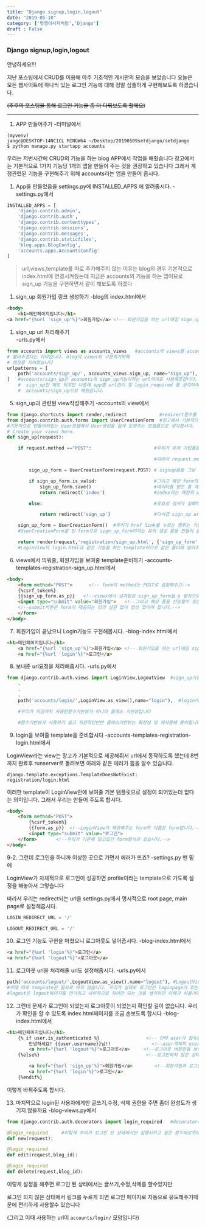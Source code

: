 ```yaml
---
title: "Django signup,login,logout"
date: "2019-05-18"
category: ['멋쟁이사자처럼','Django']
draft : False
---
```



### Django signup,login,logout 

안녕하세요!!!

지난 포스팅에서 CRUD를 이용해 아주 기초적인 게시판의 모습을 보았습니다
오늘은 모든 웹사이트에 하나씩 있는 로그인 기능에 대해
정말 심플하게 구현해보도록 하겠습니다.

~~(추후의 포스팅을 통해 로그인 기능을 좀 더 다뤄보도록 할께요)~~

***

1. APP 만들어주기 
-터미널에서


```shell
(myvenv)
jangc@DESKTOP-14NC1CL MINGW64 ~/Desktop/20190509setdjango/setdjango
$ python manage.py startapp accounts
```
우리는 저번시간에 CRUD의 기능을 하는 blog APP에서 작업을 해줬습니다
장고에서는 기본적으로 1가지 기능당 1개의 앱을 만들어 주는 것을 권장하고 있습니다
그래서 계정관련된 기능을 구현해주기 위해 accounts라는 앱을 만들어 줍시다.

1. App을 만들었음을 settings.py에 INSTALLED_APPS 에 알려줍시다. 
-settings.py에서


```python
INSTALLED_APPS = [
    'django.contrib.admin',
    'django.contrib.auth',
    'django.contrib.contenttypes',
    'django.contrib.sessions',
    'django.contrib.messages',
    'django.contrib.staticfiles',
    'blog.apps.BlogConfig',
    'accounts.apps.AccountsConfig'
]

```
>url,views,template를 따로 추가해주지 않는 이유는 blog의 경우 기본적으로 index.html에 연결시켜줬는데 지금은 accounts의 기능을 하는 앱이므로 sign_up 기능을 구현하면서 같이 해보도록 하겠다


1. sign_up 회원가입 링크 생성하기 
-blog의 index.html에서

```html
<body>
    <h1>메인페이지입니다</h1>
<a href="{%url 'sign_up'%}">회원가입</a> <!-- 회원가입을 하는 url애칭 sign_up을 미리 지어줍시다-->
```

1. sign_up url 처리해주기  
-urls.py에서

```python
from accounts import views as accounts_views   #accounts의 views를 accounts_views로
# 불러주겠다는 의미입니다. blog의 views와 구분하기위해
# 애칭을 지어줬습니다
urlpatterns = [
    path('accounts/sign_up/', accounts_views.sign_up, name="sign_up"),
]   #accounts/sign_up은 acoounts의 sign_up기능이라는 url의미로 사용해준겁니다.
    #  sign_up만 해도 되지만 나중에 app별 url관리 및 login_required 를 생각하여 미리
    #  accounts/sign_up으로 해줬습니다.
```

5.  sign_up과 관련된 view작성해주기 
-accounts의 view에서

```python
from django.shortcuts import render,redirect            #redirect함수를 쓰기위해 추가로 import해줬습니다.
from django.contrib.auth.forms import UserCreationForm  #장고에서 기본적으로 제공해주는 UserCreationForm을 사용합니다
#기본적으로 만들어져있는 User모델에서 User생성을 쉽게 도와주는 모델폼으로 생각합시다.
# Create your views here.
def sign_up(request):

    if request.method =="POST":                       #우리가 유저 가입폼을 작성해서 submit을 해주는 것은 DATA를 수정하는 행위이므로 POST를 이용해 보내게 됩니다.

                                                      #따라서 request.method가 POST이면 해당 if절을 실행시키는데

        sign_up_form = UserCreationForm(request.POST) # signup폼을 그냥 생성하는게 아닌 request.POST로 넘어가는 DATA들 즉 우리가 입력한 ID와 PW를 넣어서 객체를 생성합니다

        if sign_up_form.is_valid:                     #그리고 해당 form의 요구대로 유효한 값이 입력이 되었으면
            sign_up_form.save()                       #데이터를 받은 폼 객체를 저장해주고
            return redirect('index')                  #index라는 애칭의 url요청을 redirect해줍니다.

        else:                                         #유효성 검사가 실패하게 되면

            return redirect('sign_up')                #다시금 sign_up url요청을 보내 페이지를 다시 리로드 해줍니다.

    sign_up_form = UserCreationForm()  #우리가 href link를 누르는 행위는 기본적으로 request get요청을 보냅니다. 따라서 get요청이 들어왔을때는
    #UserCreationForm을 빈 form으로 sign_up_form이라는 유저 생성 폼을 만들어 줍니다.

    return render(request,'registration/sign_up.html', {'sign_up_form':sign_up_form})  #그리고 우리는 유저생성폼을 전달해서 template에 띄워줍니다.
    #LoginView의 login.html과 같은 기능을 하는 template이므로 같은 폴더에 넣어주기 위해 LoginView의 login.html이 위치하는 폴더 밑에 미리 위치
```


6. views에서 띄워줄, 회원가입을 보여줄 template준비하기 -accounts-templates-registration-sign_up.html에서

```html
<body>
    <form method="POST">      <!-- form의 method는 POST로 설정해주고-->
    {%csrf_token%}
    {{sign_up_form.as_p}}   <!--views에서 넘겨받은 sign_up_form을 p 형식으로 보여줍시다-->
    <input type="submit" value="회원가입">   <!--그리고 해당 폼을 전송할수 있는 submit버튼을 만들어 줍시다-->
    <!--submit버튼은 form이 제공되는 것과 상관 없이 항상 있어야 합니다.-->
    </form>
</body>
```

7. 회원가입이 끝났으니 Login기능도 구현해봅시다. 
-blog-index.html에서

```html
<h1>메인페이지입니다</h1>
    <a href="{%url 'sign_up'%}">회원가입</a> <!-- 회원가입을 하는 url애칭 sign_up을 미리 지어줍시다-->
    <a href="{%url 'login'%}">로그인</a>
```

8. 보내준 url요청을 처리해줍시다.
-urls.py에서

```python
from django.contrib.auth.views import LoginView,LogoutView  #sign_up기능은 장고가 뷰를 제공해주지 않지만 Login고 Logout은 제공해주므로 가져다 씁시다
    .
    .
    .
    path('accounts/login/',LoginView.as_view(),name="login"),  #login이라는 애칭의 url요청이 들어오면 LoginView안에 있는 as_view()라는 메서드를 실행

    #우리가 지금까지 사용한함수기반뷰가 아니라 클래스 기반뷰입니다 

    #함수기반뷰가 사용하기 쉽고 직관적인반면 클래스기반뷰는 확장성 및 재사용에 용이합니다

```




9. login을 보여줄 template을 준비합시다 
-accounts-templates-registration-login.html에서

LoginView라는 view는 장고가 기본적으로 제공해줘서 url에서 동작하도록 했는데
8번까지 완료후 runserver로 돌려보면 아래와 같은 에러가 뜸을 알수 있습니다.

`django.template.exceptions.TemplateDoesNotExist: registration/login.html`

이러한 template이 LoginView안에 보여줄 기본 템플릿으로 설정이 되어있는데 없다는 의미입니다.
그래서 우리는 만들어 주도록 합시다.

```html
<body>
    <form method="POST">
        {%csrf_token%}
        {{form.as_p}}  <!--LoginView가 제공해주는 form의 이름은 form입니다.-->
        <input type="submit" value="로그인">
    </form>       <!--우리가 기존에 알고있던 form형식과 같습니다.-->
</body>
```

9-2. 그런데 로그인을 하니까 이상한 곳으로 가면서 에러가 뜨죠? 
-settings.py 맨 밑에

LoginView가 자체적으로 로그인이 성공하면 profile이라는 template으로 가도록 설정을 해놓아서 그렇습니다

따라서 우리는 redirect되는 url을 settings.py에서 명시적으로 root page, main page로 설정해줍시다.

```python
LOGIN_REDIRECT_URL = '/'

LOGOUT_REDIRECT_URL = '/'
```

10. 로그인 기능도 구현을 마쳤으니 로그아웃도 넣어줍시다. 
-blog-index.html에서

```html
<a href="{%url 'login'%}">로그인</a>
<a href="{%url 'logout'%}">로그아웃</a>
```

11. 로그아웃 url을 처리해줄 url도 설정해줍시다. 
-urls.py에서

```python
path('accounts/logout/',LogoutView.as_view(),name="logout"), #LogoutView는 url로 요청이 들어오면 LogoutView의 as_view()를 실행시키는데
#이때 따로 template은 필요로 하지 않습니다. 우리가 실제로 로그인은 loginpage가 있는반면
#logout은 logout페이지를 안거치고 내부적으로 처리만 되는 것을 생각하면 이해가 쉬울거에요
```

12. 그런데 문제가 로그인이 되었는지 로그아웃이 되었는지 확인할 길이 없습니다.
우리가 확인을 할 수 있도록 index.html페이지를 조금 손보도록 합시다 
-blog-index.html에서

```html
<h1>메인페이지입니다</h1>
    {% if user.is_authenticated %}                 <!-- 만약 user가 접속중이라면 즉 인증된 사용자라면-->
        안녕하세요! {{user.username}}님!!               <!--user객체의 usernamefield를 가져와 띄워주고-->
        <a href="{%url 'logout'%}">로그아웃</a>     <!--로그아웃 버튼만을 보여줍니다-->
    {%else%}                                       <!--로그인되지 않은 상태라면-->

        <a href="{%url 'sign_up'%}">회원가입</a>        <!--회원가입과 로그인 버튼을 보여줍니다.-->
        <a href="{%url 'login'%}">로그인</a>
    {%endif%}
```

이렇게 바꿔주도록 합시다.


13. 마지막으로 login된 사용자에게만 글쓰기,수정, 삭제 권한을 주면 좀더 완성도가 생기지 않을까요 
-blog-views.py에서

```python
from django.contrib.auth.decorators import login_required   #decorator라는 것은 ... 톡붙여서 해당 기능을 사용할수 있도록 해주는 편리한 녀석들입니다.

@login_required     #이렇게 우리가 로그인 된 상태에서만 실행시키고 싶은 함수바로위에 코드를 적어주도록 합시다.                                                
def new(request):

@login_required
def edit(request,blog_id):

@login_required
def delete(request,blog_id):

```

이렇게 설정을 해주면 로그인 된 상태에서는 글쓰기,수정,삭제를 할수있지만

로그인 되지 않은 상태에서 링크를 누르게 되면
로그인 페이지로 자동으로 유도해주기때문에 편리하게 사용할수 있습니다

(그리고 이때 사용하는 url이 `accounts/login/` 모양입니다)

